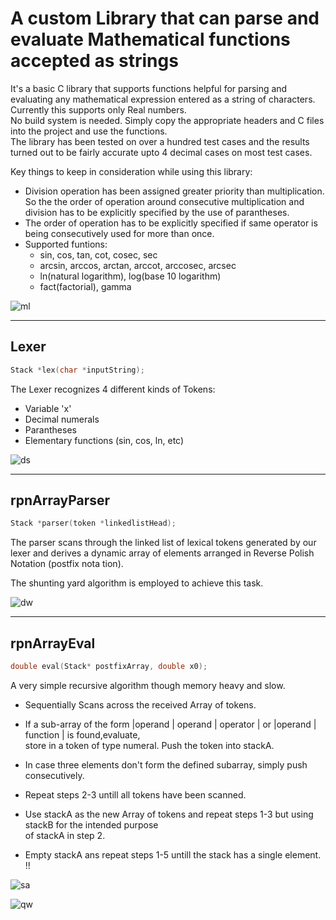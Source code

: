 # A custom Library that can parse and evaluate Mathematical functions accepted as strings 

It's a basic C library that supports functions helpful for parsing and evaluating any mathematical expression entered as a string of characters.  
Currently this supports only Real numbers.  
No build system is needed. Simply copy the appropriate headers and C files into the project and use the functions.  
The library has been tested on over a hundred test cases and the results turned out to be fairly accurate upto 4 decimal cases on most test cases.  
  
  
Key things to keep in consideration while using this library: 
 * Division operation has been assigned greater priority than multiplication. So the the order of operation around consecutive multiplication and division has to be explicitly specified by the use of parantheses.
 * The order of operation has to be explicitly specified if same operator is being consecutively used for more than once.
 * Supported funtions:
     * sin, cos, tan, cot, cosec, sec
     * arcsin, arccos, arctan, arccot, arccosec, arcsec
     * ln(natural logarithm), log(base 10 logarithm)
     * fact(factorial), gamma
   
![ml](https://github.com/AbhijitBaral/Math-Expressions-parser/blob/main/readmeContent/Project%20Inegration.drawio.png)  

---------
 Lexer  
---------
```C
Stack *lex(char *inputString);  
```

The Lexer recognizes 4 different kinds of Tokens:  
  * Variable 'x'  
  * Decimal numerals
  * Parantheses
  * Elementary functions (sin, cos, ln, etc)
  
![ds](https://github.com/AbhijitBaral/Math-Expressions-parser/blob/main/readmeContent/Lexer.drawio.png)

------------------
 rpnArrayParser   
------------------
```C
Stack *parser(token *linkedlistHead);  
```

The parser scans through the linked list of lexical tokens generated by our lexer and
derives a dynamic array of elements arranged in Reverse Polish Notation (postfix nota
tion).  

The shunting yard algorithm is employed to achieve this task.   

![dw](https://github.com/AbhijitBaral/Math-Expressions-parser/blob/main/readmeContent/postfixParser.drawio.png)  

----------------
 rpnArrayEval 
----------------
```C
double eval(Stack* postfixArray, double x0);
```

A very simple recursive algorithm though memory heavy and slow.  
* Sequentially Scans across the received Array of tokens.  

* If a sub-array of the form |operand | operand | operator | or |operand | function | is found,evaluate,    
  store in a token of type numeral. Push the token into stackA.  

* In case three elements don't form the defined subarray, simply push consecutively.  
  
* Repeat steps 2-3 untill all tokens have been scanned.  
  
* Use stackA as the new Array of tokens and repeat steps 1-3 but using stackB for the intended purpose  
  of stackA in step 2.  

* Empty stackA ans repeat steps 1-5 untill the stack has a single element. !!
   
![sa](https://github.com/AbhijitBaral/Math-Expressions-parser/blob/main/readmeContent/rpnArrayEval.drawio.png)  

![qw](https://github.com/AbhijitBaral/Math-Expressions-parser/blob/main/readmeContent/evalAlgo.drawio.png)  

  


